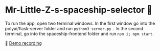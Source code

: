 # Mr-Little-Z-s-spaceship-selector :rocket:

To run the app, open two terminal windows. In the first window go into the polyai/flask-server folder and run ```python3 server.py ```. In the second terminal, go into the spaceship-frontend folder and run ```npm i; npm start```.


:movie_camera: [Demo recording](https://www.dropbox.com/s/e7cmd5ciklurt42/Screen%20Recording%202022-04-04%20at%2014.36.02.mov?dl=0)
